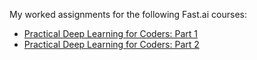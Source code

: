 My worked assignments for the following Fast.ai courses:
- [Practical Deep Learning for Coders: Part 1](http://course.fast.ai) 
- [Practical Deep Learning for Coders: Part 2](http://course.fast.ai/part2.html)